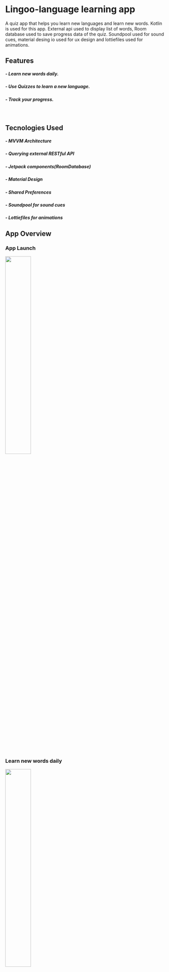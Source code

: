# Lingoo-language learning app
A quiz app that helps you learn new languages and learn new words. Kotlin is used for this app. External api used to display list of words, Room database used to save progress data of the quiz. Soundpool used for sound cues, material desing io used for ux design and lottiefiles used for animations. 


## Features
##### - Learn new words daily.
##### - Use Quizzes to learn a new language.
##### - Track your progress.

<br/>

## Tecnologies Used
##### - MVVM Architecture
##### - Querying external RESTful API
##### - Jetpack components(RoomDatabase)
##### - Material Design
##### - Shared Preferences 
##### - Soundpool for sound cues
##### - Lottiefiles for animations



## App Overview

### App Launch
<img src="https://user-images.githubusercontent.com/40695548/117315043-ff32ae80-ae8f-11eb-85a6-f80fabc2cc03.gif" width="40%">

### Learn new words daily
<img src="https://user-images.githubusercontent.com/40695548/117315915-cd6e1780-ae90-11eb-9e8c-beb2ac44ab2f.gif" width="40%">


### Take quiz
<img src="https://user-images.githubusercontent.com/40695548/117316535-5b4a0280-ae91-11eb-8a22-275c7dcf03a3.gif" width="40%">


### Results
<img src="https://user-images.githubusercontent.com/40695548/117317345-1b374f80-ae92-11eb-9950-fa21381b4cc5.gif" width="40%">


### Progress
<img src="https://user-images.githubusercontent.com/40695548/117318222-e24baa80-ae92-11eb-8ac7-99a05ac96558.gif" width="40%">

